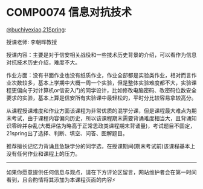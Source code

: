 
# COMP0074 信息对抗技术


[@buchiyexiao,21Spring](https://github.com/buchiyexiao):

授课老师: 李朝晖教授

授课内容：主要是对于信安相关战役和一些技术历史背景的介绍，可以看作为信息对抗技术历史介绍，难度不大。

作业方面：没有书面作业也没有纸质作业，作业全部都是实验类作业，相对而言作业次数较多，基本上学期中大概一周一个实验，但是整体实验难度都不大，实验课程更偏向于对计算机or信安入门的同学设计，比如修改电脑密码、改密码位数安全要求的实验，基本上算是信安所有实验课中最轻松的，平时分比较容易拿较高分。

从课程授课难度和作业方面该课程为非常优质的混学分课，但是课程最大难点为期末考试，由于课程内容偏向历史，所以该课程期末需要背诵难度相当大，且背诵知识零碎并杂乱(大概评估为略高于正常思政类课程期末背诵量)，考试题目不固定，21spring出了选择、判断、填空、问答、图解题目。

推荐擅长记忆力背诵且急缺学分的同学选，在授课期间(期末考试前)该课程基本上没有任何作业和课程上的压力。

---

如果你愿意提供任何信息与观点，请在下方评论区留言，网站维护者会在第一时间看到，且会酌情将其添加为本课程页面的内容⚡️
